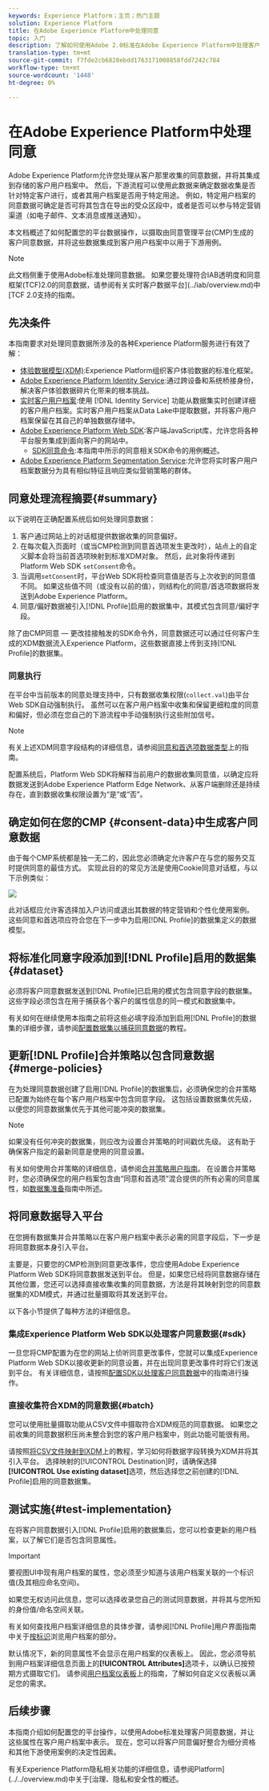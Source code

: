 ```yaml
---
keywords: Experience Platform；主页；热门主题
solution: Experience Platform
title: 在Adobe Experience Platform中处理同意
topic: 入门
description: 了解如何使用Adobe 2.0标准在Adobe Experience Platform中处理客户同意信号。
translation-type: tm+mt
source-git-commit: f7fde2cb6828ebdd1763171008858fdd7242c784
workflow-type: tm+mt
source-wordcount: '1448'
ht-degree: 0%

---
```



# 在Adobe Experience Platform中处理同意

Adobe Experience Platform允许您处理从客户那里收集的同意数据，并将其集成到存储的客户用户档案中。 然后，下游流程可以使用此数据来确定数据收集是否针对特定客户进行，或者其用户档案是否用于特定用途。 例如，特定用户档案的同意数据可确定是否可将其包含在导出的受众区段中，或者是否可以参与特定营销渠道（如电子邮件、文本消息或推送通知）。

本文档概述了如何配置您的平台数据操作，以摄取由同意管理平台(CMP)生成的客户同意数据，并将这些数据集成到客户用户档案中以用于下游用例。

>[!NOTE]
>
>此文档侧重于使用Adobe标准处理同意数据。 如果您要处理符合IAB透明度和同意框架(TCF)2.0的同意数据，请参阅有关实时客户数据平台](../iab/overview.md)中[TCF 2.0支持的指南。

## 先决条件

本指南要求对处理同意数据所涉及的各种Experience Platform服务进行有效了解：

* [体验数据模型(XDM)](../../../../xdm/home.md):Experience Platform组织客户体验数据的标准化框架。
* [Adobe Experience Platform Identity Service](../../../../identity-service/home.md):通过跨设备和系统桥接身份，解决客户体验数据碎片化带来的根本挑战。
* [实时客户用户档案](../../../../profile/home.md):使用 [!DNL Identity Service] 功能从数据集实时创建详细的客户用户档案。实时客户用户档案从Data Lake中提取数据，并将客户用户档案保留在其自己的单独数据存储中。
* [Adobe Experience Platform Web SDK](../../../../edge/home.md):客户端JavaScript库，允许您将各种平台服务集成到面向客户的网站中。
   * [SDK同意命令](../../../../edge/consent/supporting-consent.md):本指南中所示的同意相关SDK命令的用例概述。
* [Adobe Experience Platform Segmentation Service](../../../../segmentation/home.md):允许您将实时客户用户档案数据分为具有相似特征且响应类似营销策略的群体。

## 同意处理流程摘要{#summary}

以下说明在正确配置系统后如何处理同意数据：

1. 客户通过网站上的对话框提供数据收集的同意偏好。
1. 在每次载入页面时（或当CMP检测到同意首选项发生更改时），站点上的自定义脚本会将当前首选项映射到标准XDM对象。 然后，此对象将传递到Platform Web SDK `setConsent`命令。
1. 当调用`setConsent`时，平台Web SDK将检查同意值是否与上次收到的同意值不同。 如果这些值不同（或没有以前的值），则结构化的同意/首选项数据将发送到Adobe Experience Platform。
1. 同意/偏好数据被引入[!DNL Profile]启用的数据集中，其模式包含同意/偏好字段。

除了由CMP同意 — 更改挂接触发的SDK命令外，同意数据还可以通过任何客户生成的XDM数据流入Experience Platform，这些数据直接上传到支持[!DNL Profile]的数据集。

### 同意执行

在平台中当前版本的同意处理支持中，只有数据收集权限(`collect.val`)由平台Web SDK自动强制执行。 虽然可以在客户用户档案中收集和保留更细粒度的同意和偏好，但必须在您自己的下游流程中手动强制执行这些附加信号。

>[!NOTE]
>
>有关上述XDM同意字段结构的详细信息，请参阅[同意和首选项数据类型](../../../../xdm/data-types/consents.md)上的指南。

配置系统后，Platform Web SDK将解释当前用户的数据收集同意值，以确定应将数据发送到Adobe Experience Platform Edge Network、从客户端删除还是持续存在，直到数据收集权限设置为“是”或“否”。

## 确定如何在您的CMP {#consent-data}中生成客户同意数据

由于每个CMP系统都是独一无二的，因此您必须确定允许客户在与您的服务交互时提供同意的最佳方式。 实现此目的的常见方法是使用Cookie同意对话框，与以下示例类似：

![](../../../images/governance-privacy-security/consent/adobe/overview/consent-dialog.png)

此对话框应允许客选择加入户访问或退出其数据的特定营销和个性化使用案例。 这些同意和首选项应符合您在下一步中为启用[!DNL Profile]的数据集定义的数据模型。

## 将标准化同意字段添加到[!DNL Profile]启用的数据集{#dataset}

必须将客户同意数据发送到[!DNL Profile]已启用的模式包含同意字段的数据集。 这些字段必须包含在用于捕获各个客户的属性信息的同一模式和数据集中。

有关如何在继续使用本指南之前将这些必填字段添加到启用[!DNL Profile]的数据集的详细步骤，请参阅[配置数据集以捕获同意数据](./dataset.md)的教程。

## 更新[!DNL Profile]合并策略以包含同意数据{#merge-policies}

在为处理同意数据创建了启用[!DNL Profile]的数据集后，必须确保您的合并策略已配置为始终在每个客户用户档案中包含同意字段。 这包括设置数据集优先级，以便您的同意数据集优先于其他可能冲突的数据集。

>[!NOTE]
>
>如果没有任何冲突的数据集，则应改为设置合并策略的时间戳优先级。 这有助于确保客户指定的最新同意是使用的同意设置。

有关如何使用合并策略的详细信息，请参阅[合并策略用户指南](../../../../profile/ui/merge-policies.md)。 在设置合并策略时，您必须确保您的用户档案包含由“同意和首选项”混合提供的所有必需的同意属性，如[数据集准备](./dataset.md)指南中所述。

## 将同意数据导入平台

在您拥有数据集并合并策略以在客户用户档案中表示必需的同意字段后，下一步是将同意数据本身引入平台。

主要是，只要您的CMP检测到同意更改事件，您应使用Adobe Experience Platform Web SDK将同意数据发送到平台。 但是，如果您已经将同意数据存储在其他位置，您还可以选择直接收集收集的同意数据，方法是将其映射到您的同意数据集的XDM模式，并通过批量摄取将其发送到平台。

以下各小节提供了每种方法的详细信息。

### 集成Experience Platform Web SDK以处理客户同意数据{#sdk}

一旦您将CMP配置为在您的网站上侦听同意更改事件，您就可以集成Experience Platform Web SDK以接收更新的同意设置，并在出现同意更改事件时将它们发送到平台。 有关详细信息，请按照[配置SDK以处理客户同意数据](./sdk.md)中的指南进行操作。

### 直接收集符合XDM的同意数据{#batch}

您可以使用批量摄取功能从CSV文件中摄取符合XDM规范的同意数据。 如果您之前收集的同意数据积压尚未整合到您的客户用户档案中，则此功能可能很有用。

请按照[将CSV文件映射到XDM](../../../../ingestion/tutorials/map-a-csv-file.md)上的教程，学习如何将数据字段转换为XDM并将其引入平台。 选择映射的[!UICONTROL Destination]时，请确保选择&#x200B;**[!UICONTROL Use existing dataset]**&#x200B;选项，然后选择您之前创建的[!DNL Profile]启用的同意数据集。

## 测试实施{#test-implementation}

在将客户同意数据引入[!DNL Profile]启用的数据集后，您可以检查更新的用户档案，以了解它们是否包含同意属性。

>[!IMPORTANT]
>
>要视图UI中现有用户档案的属性，您必须至少知道与该用户档案关联的一个标识值(及其相应命名空间)。
>
>如果您无权访问此信息，您可以选择收录您自己的测试同意数据，并将其与您所知的身份值/命名空间关联。

有关如何查找用户档案详细信息的具体步骤，请参阅[!DNL Profile]用户界面指南中关于[按标识](../../../../profile/ui/user-guide.md#browse)浏览用户档案的部分。

默认情况下，新的同意属性不会显示在用户档案的仪表板上。 因此，您必须导航到用户档案详细信息页面上的&#x200B;**[!UICONTROL Attributes]**&#x200B;选项卡，以确认已按预期方式摄取它们。 请参阅[用户档案仪表板](../../../../profile/ui/profile-dashboard.md)上的指南，了解如何自定义仪表板以满足您的需求。

<!-- (To be included once CJM is GA)
## Handling consent in Customer Journey Management

If you are using Customer Journey Management, after confirming that your profiles and segments contain consent data, you can start honoring customer [marketing preferences](../../../../xdm/data-types/consents.md#marketing) when pulling segments from Platform. Specifically, profiles who have opted out of the email marketing preference should not be included in segments that are targeted for email campaigns.

Customer Journey Management can also send consent-change signals back to Platform. When a customer selects an "unsubscribe" link in an email message, the updated consent preference is sent to Platform and the appropriate profile attributes are updated accordingly.
-->

## 后续步骤

本指南介绍如何配置您的平台操作，以使用Adobe标准处理客户同意数据，并让这些属性在客户用户档案中表示。 现在，您可以将客户同意偏好整合为细分资格和其他下游使用案例的决定性因素。

有关Experience Platform隐私相关功能的详细信息，请参阅Platform](../../overview.md)中关于[治理、隐私和安全性的概述。